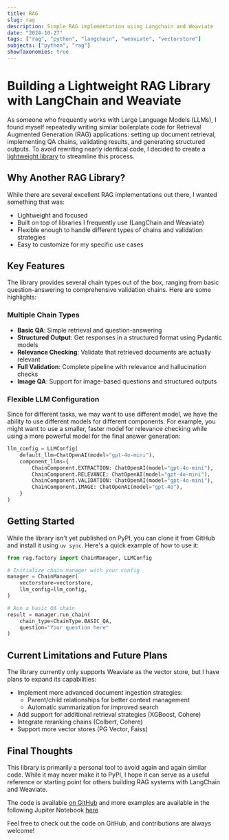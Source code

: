 ```yaml
---
title: RAG
slug: rag
description: Simple RAG implementation using Langchain and Weaviate
date: "2024-10-27"
tags: ["rag", "python", "langchain", "weaviate", "vectorstore"]
subjects: ["python", "rag"]
showTaxonomies: true
---
```


# Building a Lightweight RAG Library with LangChain and Weaviate

As someone who frequently works with Large Language Models (LLMs), I found myself repeatedly writing similar boilerplate code for Retrieval Augmented Generation (RAG) applications: setting up document retrieval, implementing QA chains, validating results, and generating structured outputs. To avoid rewriting nearly identical code, I decided to create a [lightweight library](https://github.com/RomainEconomics/rag) to streamline this process.

## Why Another RAG Library?

While there are several excellent RAG implementations out there, I wanted something that was:

- Lightweight and focused
- Built on top of libraries I frequently use (LangChain and Weaviate)
- Flexible enough to handle different types of chains and validation strategies
- Easy to customize for my specific use cases

## Key Features

The library provides several chain types out of the box, ranging from basic question-answering to comprehensive validation chains. Here are some highlights:

### Multiple Chain Types

- **Basic QA**: Simple retrieval and question-answering
- **Structured Output**: Get responses in a structured format using Pydantic models
- **Relevance Checking**: Validate that retrieved documents are actually relevant
- **Full Validation**: Complete pipeline with relevance and hallucination checks
- **Image QA**: Support for image-based questions and structured outputs

### Flexible LLM Configuration

Since for different tasks, we may want to use different model, we have the ability to use different models for different components. For example, you might want to use a smaller, faster model for relevance checking while using a more powerful model for the final answer generation:

```python
llm_config = LLMConfig(
    default_llm=ChatOpenAI(model="gpt-4o-mini"),
    component_llms={
        ChainComponent.EXTRACTION: ChatOpenAI(model="gpt-4o-mini"),
        ChainComponent.RELEVANCE: ChatOpenAI(model="gpt-4o-mini"),
        ChainComponent.VALIDATION: ChatOpenAI(model="gpt-4o-mini"),
        ChainComponent.IMAGE: ChatOpenAI(model="gpt-4o"),
    }
)
```

## Getting Started

While the library isn't yet published on PyPI, you can clone it from GitHub and install it using `uv sync`. Here's a quick example of how to use it:

```python
from rag.factory import ChainManager, LLMConfig

# Initialize chain manager with your config
manager = ChainManager(
    vectorstore=vectorstore,
    llm_config=llm_config,
)

# Run a basic QA chain
result = manager.run_chain(
    chain_type=ChainType.BASIC_QA,
    question="Your question here"
)
```

## Current Limitations and Future Plans

The library currently only supports Weaviate as the vector store, but I have plans to expand its capabilities:

- Implement more advanced document ingestion strategies:
  - Parent/child relationships for better context management
  - Automatic summarization for improved search
- Add support for additional retrieval strategies (XGBoost, Cohere)
- Integrate reranking chains (Colbert, Cohere)
- Support more vector stores (PG Vector, Faiss)

## Final Thoughts

This library is primarily a personal tool to avoid again and again similar code. While it may never make it to PyPI, I hope it can serve as a useful reference or starting point for others building RAG systems with LangChain and Weaviate.

The code is available [on GitHub](https://github.com/RomainEconomics/rag) and more examples are available in the following Jupiter Notebook [here](https://github.com/RomainEconomics/rag/blob/master/exemples.ipynb)

Feel free to check out the code on GitHub, and contributions are always welcome!
